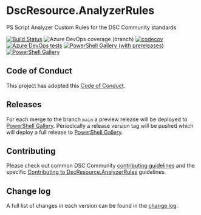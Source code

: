 # DscResource.AnalyzerRules

PS Script Analyzer Custom Rules for the DSC Community standards

[![Build Status](https://dev.azure.com/dsccommunity/DscResource.AnalyzerRules/_apis/build/status/dsccommunity.DscResource.AnalyzerRules?branchName=main)](https://dev.azure.com/dsccommunity/DscResource.AnalyzerRules/_build/latest?definitionId=2&branchName=main)
![Azure DevOps coverage (branch)](https://img.shields.io/azure-devops/coverage/dsccommunity/DscResource.AnalyzerRules/2/main)
[![codecov](https://codecov.io/gh/dsccommunity/DscResource.AnalyzerRules/branch/main/graph/badge.svg)](https://codecov.io/gh/dsccommunity/DscResource.AnalyzerRules)
[![Azure DevOps tests](https://img.shields.io/azure-devops/tests/dsccommunity/DscResource.AnalyzerRules/2/main)](https://dsccommunity.visualstudio.com/DscResource.AnalyzerRules/_test/analytics?definitionId=2&contextType=build)
[![PowerShell Gallery (with prereleases)](https://img.shields.io/powershellgallery/vpre/DscResource.AnalyzerRules?label=DscResource.AnalyzerRules%20Preview)](https://www.powershellgallery.com/packages/DscResource.AnalyzerRules/)
[![PowerShell Gallery](https://img.shields.io/powershellgallery/v/DscResource.AnalyzerRules?label=DscResource.AnalyzerRules)](https://www.powershellgallery.com/packages/DscResource.AnalyzerRules/)

## Code of Conduct

This project has adopted this [Code of Conduct](CODE_OF_CONDUCT.md).

## Releases

For each merge to the branch `main` a preview release will be
deployed to [PowerShell Gallery](https://www.powershellgallery.com/).
Periodically a release version tag will be pushed which will deploy a
full release to [PowerShell Gallery](https://www.powershellgallery.com/).

## Contributing

Please check out common DSC Community [contributing guidelines](https://dsccommunity.org/guidelines/contributing)
and the specific [Contributing to DscResource.AnalyzerRules](https://github.com/dsccommunity/DscResource.AnalyzerRules/blob/main/CONTRIBUTING.md)
guidelines.

## Change log

A full list of changes in each version can be found in the [change log](CHANGELOG.md).
